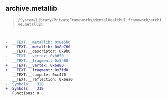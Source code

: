 ## archive.metallib

> `/System/Library/PrivateFrameworks/MentalHealthUI.framework/archive.metallib`

```diff

 
-  __TEXT.__metallib: 0x8e5b0
+  __TEXT.__metallib: 0x8e760
   __TEXT.__descriptor: 0x9b0
-  __TEXT.__vertex: 0x8d50
-  __TEXT.__fragment: 0x5a80
+  __TEXT.__vertex: 0x6e80
+  __TEXT.__fragment: 0x3fd0
   __TEXT.__compute: 0xc470
   __TEXT.__reflection: 0x6ea0
-  Symbols:   328
+  Symbols:   319
   Functions: 0
 

```
